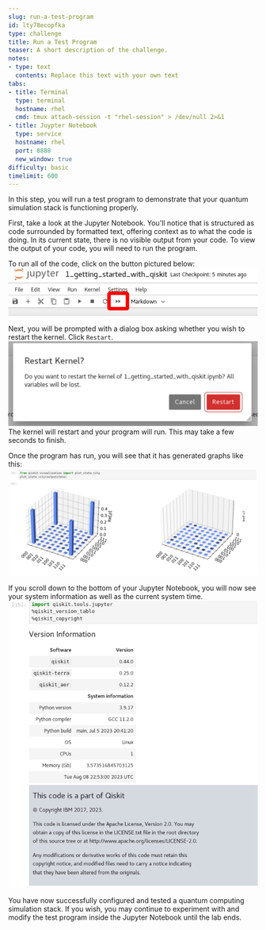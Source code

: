```yaml
---
slug: run-a-test-program
id: lty78ecopfka
type: challenge
title: Run a Test Program
teaser: A short description of the challenge.
notes:
- type: text
  contents: Replace this text with your own text
tabs:
- title: Terminal
  type: terminal
  hostname: rhel
  cmd: tmux attach-session -t "rhel-session" > /dev/null 2>&1
- title: Juypter Notebook
  type: service
  hostname: rhel
  port: 8888
  new_window: true
difficulty: basic
timelimit: 600
---
```

In this step, you will run a test program to demonstrate that your quantum simulation stack is functioning properly.

First, take a look at the Jupyter Notebook. You'll notice that is structured as code surrounded by formatted text, offering context as to what the code is doing. In its current state, there is no visible output from your code. To view the output of your code, you will need to run the program.

To run all of the code, click on the button pictured below:
![](../assets/jupyter_play.png)

Next, you will be prompted with a dialog box asking whether you wish to restart the kernel. Click `Restart`.
![](../assets/jupyter_run_all.png)
The kernel will restart and your program will run. This may take a few seconds to finish.

Once the program has run, you will see that it has generated graphs like this:
![](../assets/quantum_output_graph.png)

If you scroll down to the bottom of your Jupyter Notebook, you will now see your system information as well as the current system time.
![](../assets/quantum_copyright_notice.png)

You have now successfully configured and tested a quantum computing simulation stack. If you wish, you may continue to experiment with and modify the test program inside the Jupyter Notebook until the lab ends.